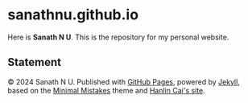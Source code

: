 # sanathnu.github.io

Here is **Sanath N U**. This is the repository for my personal website.


## Statement

© 2024 Sanath N U. Published with [GitHub Pages](https://pages.github.com/), powered by [Jekyll](https://jekyllrb.com/), based on the [Minimal Mistakes](https://mademistakes.com/) theme and [Hanlin Cai's site](https://caihanlin.com/).